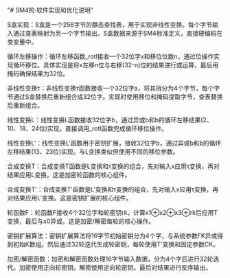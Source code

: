 "# SM4的·软件实现和优化说明" 

S盒实现：S盒是一个256字节的静态查找表，用于实现非线性变换。每个字节输入通过查表映射为另一个字节输出。S盒数据来源于SM4标准定义，直接硬编码在类变量中。

循环左移操作：循环左移函数_rotl接收一个32位字x和移位位数n，通过位操作实现循环移位。具体实现是将x左移n位与右移(32-n)位的结果进行或运算，最后用掩码确保结果为32位。

非线性变换τ：非线性变换τ函数接收一个32位字a，将其拆分为4个字节，每个字节通过S盒替换后重新组合成32位字。实现时使用移位和掩码提取字节，查表替换后重新组合。

线性变换L：线性变换L函数接收32位字b，通过异或b和b的循环左移结果(2、10、18、24位)实现。直接调用_rotl函数完成循环移位操作。

线性变换L'：线性变换L'函数用于密钥扩展，接收32位字b，通过异或b和b的循环左移结果(13、23位)实现。与L变换类似但使用不同的移位参数。

合成变换T：合成变换T函数是L变换和τ变换的组合，先对输入x应用τ变换，再对结果应用L变换。这是加密轮函数的核心组件。

合成变换T'：合成变换T'函数是L'变换和τ变换的组合，先对输入x应用τ变换，再对结果应用L'变换。这是密钥扩展的核心组件。

轮函数F：轮函数F接收4个32位字和轮密钥rk，计算x1⊕x2⊕x3⊕rk后应用T变换，最后与x0异或。这是加密/解密每轮的核心操作。

密钥扩展算法：密钥扩展算法将16字节初始密钥分为4个字，与系统参数FK异或得到初始K数组。然后通过32轮迭代生成轮密钥，每轮使用T'变换和固定参数CK。

加密/解密函数：加密和解密函数处理16字节输入数据，分为4个字后进行32轮迭代。加密使用正向轮密钥，解密使用逆向轮密钥。最后对结果进行反序输出。
